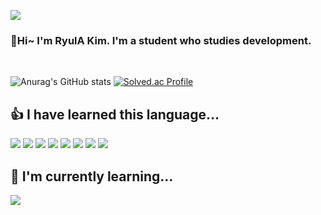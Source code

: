 <a href="https://hits.seeyoufarm.com"><img src="https://hits.seeyoufarm.com/api/count/incr/badge.svg?url=https%3A%2F%2Fgithub.com%2Fryulkim&count_bg=%237A9DFF&title_bg=%23BDBBBB&icon=tripadvisor.svg&icon_color=%2375552F&title=hits&edge_flat=false"/></a>                        

### 👋Hi~ I'm RyulA Kim. I'm a student who studies development.
<!--
**ryulkim/ryulkim** is a ✨ _special_ ✨ repository because its `README.md` (this file) appears on your GitHub profile.

Here are some ideas to get you started:

- 🔭 I’m currently working on ...
- 🌱 I’m currently learning ...
- 👯 I’m looking to collaborate on ...
- 🤔 I’m looking for help with ...
- 💬 Ask me about ...
- 📫 How to reach me: ...
- 😄 Pronouns: ...
- ⚡ Fun fact: ...
-->
</br>
<div>
 
![Anurag's GitHub stats](https://github-readme-stats.vercel.app/api?username=ryulkim&show_icons=true&theme=tokyonight)
[![Solved.ac Profile](http://mazassumnida.wtf/api/v2/generate_badge?boj=hobby519)](https://solved.ac/hobby519/)
</div>
  
## :thumbsup: I have learned this language...</br>
<div>
<img src="https://img.shields.io/badge/HTML5-E34F26?style=flat-square&logo=HTML5&logoColor=white"/>
<img src="https://img.shields.io/badge/CSS3-1572B6?style=flat-square&logo=CSS3&logoColor=white"/>
<img src="https://img.shields.io/badge/JavaScript-F7DF1E?style=flat-square&logo=JavaScript&logoColor=white"/>
<img src="https://img.shields.io/badge/React-61DAFB?style=flat-square&logo=React&logoColor=white"/>
<img src="https://img.shields.io/badge/PHP-777BB4?style=flat-square&logo=PHP&logoColor=white"/>
<img src="https://img.shields.io/badge/Python-3776AB?style=flat-square&logo=Python&logoColor=white"/>
<img src="https://img.shields.io/badge/C++-00599C?style=flat-square&logo=C++&logoColor=white"/>
<img src="https://img.shields.io/badge/Android-3DDC84?style=flat-square&logo=Android&logoColor=white"/>
 
</div>

## 🌱 I'm currently learning...</br>
<img src="https://img.shields.io/badge/Flutter-02569B?style=flat-square&logo=Flutter&logoColor=white"/>
